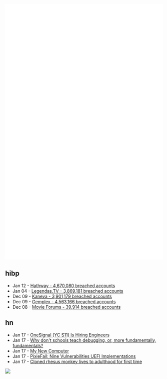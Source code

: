 ![Metrics](https://raw.githubusercontent.com/phixion/phixion/master/metrics.svg)

## hibp

<!--
for https://github.com/phixion/phixion/blob/main/.github/workflows/feeds.yml
-->
<!--START_SECTION:haveibeenpwnd-->
- Jan 12 - [Hathway - 4,670,080 breached accounts](https://haveibeenpwned.com/PwnedWebsites#Hathway)
- Jan 04 - [Legendas.TV - 3,869,181 breached accounts](https://haveibeenpwned.com/PwnedWebsites#LegendasTV)
- Dec 09 - [Kaneva - 3,901,179 breached accounts](https://haveibeenpwned.com/PwnedWebsites#Kaneva)
- Dec 09 - [Gemplex - 4,563,166 breached accounts](https://haveibeenpwned.com/PwnedWebsites#Gemplex)
- Dec 08 - [Movie Forums - 39,914 breached accounts](https://haveibeenpwned.com/PwnedWebsites#MovieForums)
<!--END_SECTION:haveibeenpwnd-->

## hn

<!--
for https://github.com/phixion/phixion/blob/main/.github/workflows/feeds.yml
-->
<!--START_SECTION:hn-->
- Jan 17 - [OneSignal (YC S11) Is Hiring Engineers](https://onesignal.com/careers#section-job)
- Jan 17 - [Why don't schools teach debugging, or, more fundamentally, fundamentals?](https://jakeseliger.com/2024/01/16/why-dont-schools-teach-debugging-or-more-fundamentally-fundamentals/)
- Jan 17 - [My New Computer](https://blog.taoetc.org/)
- Jan 17 - [PixieFail: Nine Vulnerabilities UEFI Implementations](https://blog.quarkslab.com/pixiefail-nine-vulnerabilities-in-tianocores-edk-ii-ipv6-network-stack.html)
- Jan 17 - [Cloned rhesus monkey lives to adulthood for first time](https://www.nature.com/articles/d41586-024-00136-2)
<!--END_SECTION:hn-->

<!--
for https://yhype.me
-->
![](https://hit.yhype.me/github/profile?user_id=13013670)
